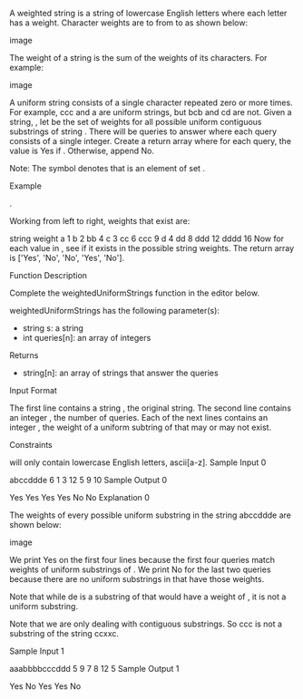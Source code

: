 A weighted string is a string of lowercase English letters where each letter has a weight. Character weights are to from to as shown below:

image

The weight of a string is the sum of the weights of its characters. For example:

image

A uniform string consists of a single character repeated zero or more times. For example, ccc and a are uniform strings, but bcb and cd are not.
Given a string, , let be the set of weights for all possible uniform contiguous substrings of string . There will be queries to answer where each query consists of a single integer. Create a return array where for each query, the value is Yes if . Otherwise, append No.

Note: The symbol denotes that is an element of set .

Example

.

Working from left to right, weights that exist are:

string weight
a 1
b 2
bb 4
c 3
cc 6
ccc 9
d 4
dd 8
ddd 12
dddd 16
Now for each value in , see if it exists in the possible string weights. The return array is ['Yes', 'No', 'No', 'Yes', 'No'].

Function Description

Complete the weightedUniformStrings function in the editor below.

weightedUniformStrings has the following parameter(s):

- string s: a string
- int queries[n]: an array of integers

Returns

- string[n]: an array of strings that answer the queries

Input Format

The first line contains a string , the original string.
The second line contains an integer , the number of queries.
Each of the next lines contains an integer , the weight of a uniform subtring of that may or may not exist.

Constraints

will only contain lowercase English letters, ascii[a-z].
Sample Input 0

abccddde
6
1
3
12
5
9
10
Sample Output 0

Yes
Yes
Yes
Yes
No
No
Explanation 0

The weights of every possible uniform substring in the string abccddde are shown below:

image

We print Yes on the first four lines because the first four queries match weights of uniform substrings of . We print No for the last two queries because there are no uniform substrings in that have those weights.

Note that while de is a substring of that would have a weight of , it is not a uniform substring.

Note that we are only dealing with contiguous substrings. So ccc is not a substring of the string ccxxc.

Sample Input 1

aaabbbbcccddd
5
9
7
8
12
5
Sample Output 1

Yes
No
Yes
Yes
No
